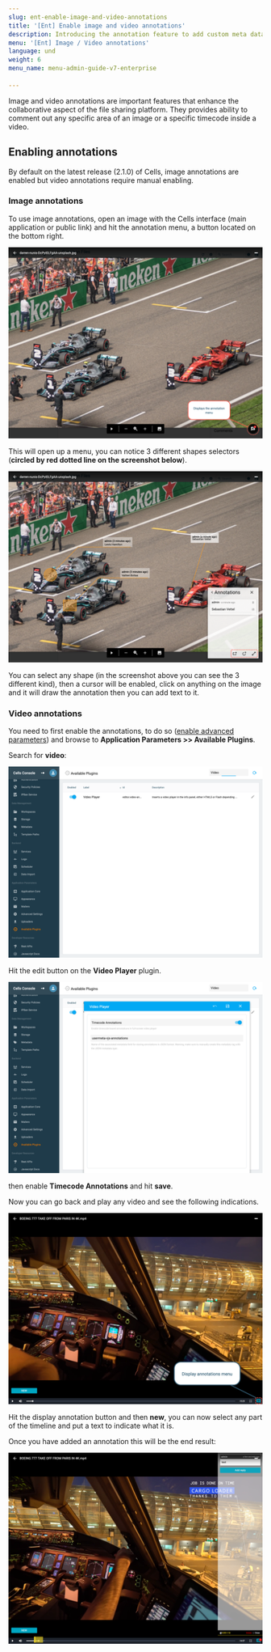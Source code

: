 ```yaml
---
slug: ent-enable-image-and-video-annotations
title: '[Ent] Enable image and video annotations'
description: Introducing the annotation feature to add custom meta data to your image or video files.
menu: '[Ent] Image / Video annotations'
language: und
weight: 6
menu_name: menu-admin-guide-v7-enterprise

---
```

Image and video annotations are important features that enhance the collaborative aspect of the file sharing platform.  They provides ability to comment out any specific area of an image or a specific timecode inside a video.


## Enabling annotations

By default on the latest release (2.1.0) of Cells, image annotations are enabled but video annotations require manual enabling.

### Image annotations

To use image annotations, open an image with the Cells interface (main application or public link) and hit the annotation menu, a button located on the bottom right.

![](../images/4_connecting_your_storage/enabling_annotations/image_annotations_edit.png)

This will open up a menu, you can notice 3 different shapes selectors (**circled by red dotted line on the screenshot below**).

![](../images/4_connecting_your_storage/enabling_annotations/image_annotations_menu.png)

You can select any shape (in the screenshot above you can see the 3 different kind), then a cursor will be enabled, click on anything on the image and it will draw the annotation then you can add text to it.


### Video annotations

You need to first enable the annotations, to do so ([enable advanced parameters](/cells-v4/admin-guide/advanced/advanced-configurations/)) and browse to **Application Parameters >> Available Plugins**.

Search for **video**:

![](../images/4_connecting_your_storage/enabling_annotations/video_annotations_plugin.png)

Hit the edit button on the **Video Player** plugin.

![](../images/4_connecting_your_storage/enabling_annotations/video_annotations_plugin_enable.png)

then enable **Timecode Annotations** and hit **save**.

Now you can go back and play any video and see the following indications.

![](../images/4_connecting_your_storage/enabling_annotations/video_annotations_menu.png)

Hit the display annotation button and then **new**, you can now select any part of the timeline and put a text to indicate what it is.

Once you have added an annotation this will be the end result:

![](../images/4_connecting_your_storage/enabling_annotations/video_annotations_example.png)